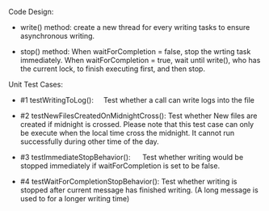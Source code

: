Code Design:
- write() method:
  create a new thread for every writing tasks to ensure asynchronous writing.

- stop() method:
  When waitForCompletion = false, stop the wrting task immediately. When waitForCompletion = true, wait until write(), who has the current lock, to finish executing first, and then stop.


Unit Test Cases:     
- #1 testWritingToLog():    
  Test whether a call can write logs into the file

- #2 testNewFilesCreatedOnMidnightCross():
  Test whether New files are created if midnight is crossed. Please note that this test case can only be execute when the local time cross the midnight. It cannot run successfully during other time of the day.

- #3 testImmediateStopBehavior():     
  Test whether writing would be stopped immediately if waitForCompletion is set to be false.

- #4 testWaitForCompletionStopBehavior():
  Test whether writing is stopped after current message has finished writing. (A long message is used to for a longer writing time)

